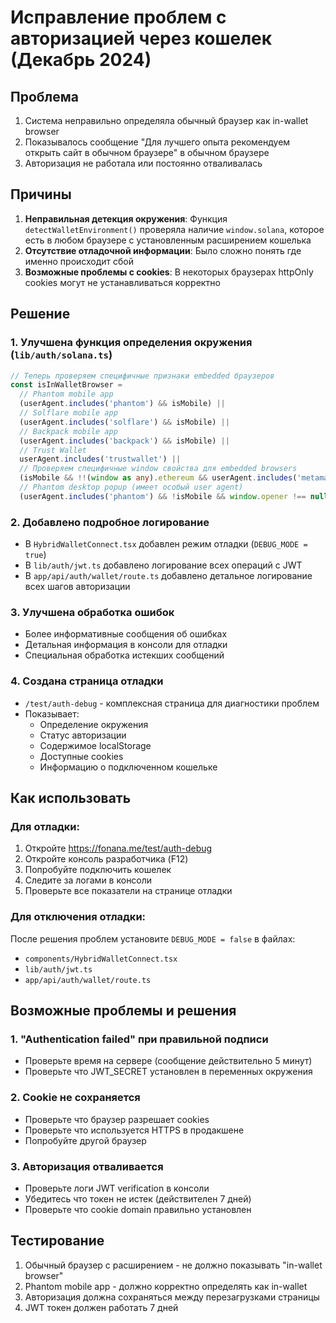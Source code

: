 # Исправление проблем с авторизацией через кошелек (Декабрь 2024)

## Проблема
1. Система неправильно определяла обычный браузер как in-wallet browser
2. Показывалось сообщение "Для лучшего опыта рекомендуем открыть сайт в обычном браузере" в обычном браузере
3. Авторизация не работала или постоянно отваливалась

## Причины
1. **Неправильная детекция окружения**: Функция `detectWalletEnvironment()` проверяла наличие `window.solana`, которое есть в любом браузере с установленным расширением кошелька
2. **Отсутствие отладочной информации**: Было сложно понять где именно происходит сбой
3. **Возможные проблемы с cookies**: В некоторых браузерах httpOnly cookies могут не устанавливаться корректно

## Решение

### 1. Улучшена функция определения окружения (`lib/auth/solana.ts`)
```typescript
// Теперь проверяем специфичные признаки embedded браузеров
const isInWalletBrowser = 
  // Phantom mobile app
  (userAgent.includes('phantom') && isMobile) ||
  // Solflare mobile app
  (userAgent.includes('solflare') && isMobile) ||
  // Backpack mobile app
  (userAgent.includes('backpack') && isMobile) ||
  // Trust Wallet
  userAgent.includes('trustwallet') ||
  // Проверяем специфичные window свойства для embedded browsers
  (isMobile && !!(window as any).ethereum && userAgent.includes('metamask')) ||
  // Phantom desktop popup (имеет особый user agent)
  (userAgent.includes('phantom') && !isMobile && window.opener !== null)
```

### 2. Добавлено подробное логирование
- В `HybridWalletConnect.tsx` добавлен режим отладки (`DEBUG_MODE = true`)
- В `lib/auth/jwt.ts` добавлено логирование всех операций с JWT
- В `app/api/auth/wallet/route.ts` добавлено детальное логирование всех шагов авторизации

### 3. Улучшена обработка ошибок
- Более информативные сообщения об ошибках
- Детальная информация в консоли для отладки
- Специальная обработка истекших сообщений

### 4. Создана страница отладки
- `/test/auth-debug` - комплексная страница для диагностики проблем
- Показывает:
  - Определение окружения
  - Статус авторизации
  - Содержимое localStorage
  - Доступные cookies
  - Информацию о подключенном кошельке

## Как использовать

### Для отладки:
1. Откройте https://fonana.me/test/auth-debug
2. Откройте консоль разработчика (F12)
3. Попробуйте подключить кошелек
4. Следите за логами в консоли
5. Проверьте все показатели на странице отладки

### Для отключения отладки:
После решения проблем установите `DEBUG_MODE = false` в файлах:
- `components/HybridWalletConnect.tsx`
- `lib/auth/jwt.ts`
- `app/api/auth/wallet/route.ts`

## Возможные проблемы и решения

### 1. "Authentication failed" при правильной подписи
- Проверьте время на сервере (сообщение действительно 5 минут)
- Проверьте что JWT_SECRET установлен в переменных окружения

### 2. Cookie не сохраняется
- Проверьте что браузер разрешает cookies
- Проверьте что используется HTTPS в продакшене
- Попробуйте другой браузер

### 3. Авторизация отваливается
- Проверьте логи JWT verification в консоли
- Убедитесь что токен не истек (действителен 7 дней)
- Проверьте что cookie domain правильно установлен

## Тестирование
1. Обычный браузер с расширением - не должно показывать "in-wallet browser"
2. Phantom mobile app - должно корректно определять как in-wallet
3. Авторизация должна сохраняться между перезагрузками страницы
4. JWT токен должен работать 7 дней 